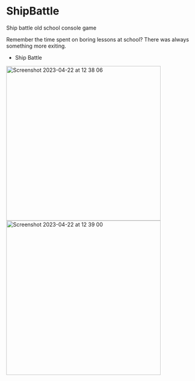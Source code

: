 # ShipBattle

Ship battle old school console game

Remember the time spent on boring lessons at school? There was always something more exiting.

 * Ship Battle

<img width="410" alt="Screenshot 2023-04-22 at 12 38 06" src="https://user-images.githubusercontent.com/105043706/233776356-c885429c-48a7-480e-824e-bb885f7b215d.png">

<img width="410" alt="Screenshot 2023-04-22 at 12 39 00" src="https://user-images.githubusercontent.com/105043706/233776358-f41a8ffb-137b-469c-b8a1-4a3553ef09e9.png">
